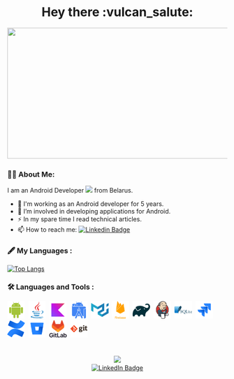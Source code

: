 <div align="center">
  <h1>Hey there :vulcan_salute:</h1>
  <img src="https://media.giphy.com/media/qoHf1p7uXvna0/giphy.gif" width="600" height="300"/>
</div>

### :man_technologist: About Me:
I am an Android Developer <img src="https://media.giphy.com/media/WUlplcMpOCEmTGBtBW/giphy.gif" width="30"> from Belarus.
- :telescope: I'm working as an Android developer for 5 years.
- :seedling: I’m involved in developing applications for Android.
- :zap: In my spare time I read technical articles.
- :mailbox: How to reach me: [![Linkedin Badge](https://img.shields.io/badge/-PIXXXA-blue?style=flat&logo=Linkedin&logoColor=white)](https://www.linkedin.com/in/aliaksandr-ushakou/)


### :fountain_pen: My Languages :
[![Top Langs](https://github-readme-stats.vercel.app/api/top-langs/?username=PIXXXA)](https://github.com/anuraghazra/github-readme-stats)


### :hammer_and_wrench: Languages and Tools :
<div>
  <img src="https://github.com/devicons/devicon/blob/master/icons/android/android-plain.svg" title="Android" alt="Android" width="40" height="40"/>&nbsp;
  <img src="https://github.com/devicons/devicon/blob/master/icons/java/java-original.svg" title="Java" alt="Java" width="40" height="40"/>&nbsp;
  <img src="https://github.com/devicons/devicon/blob/master/icons/kotlin/kotlin-original.svg" title="kotlin" alt="kotlin" width="40" height="40"/>&nbsp;
  <img src="https://github.com/devicons/devicon/blob/master/icons/androidstudio/androidstudio-plain.svg" title="Android Studio" alt="Android Studio" width="40" height="40"/>&nbsp;
  <img src="https://github.com/devicons/devicon/blob/master/icons/materialui/materialui-original.svg" title="materialui" alt="materialui" width="40" height="40"/>&nbsp;
  <img src="https://github.com/devicons/devicon/blob/master/icons/firebase/firebase-plain-wordmark.svg" title="Firebase" alt="Firebase" width="40" height="40"/>&nbsp;
  <img src="https://github.com/devicons/devicon/blob/master/icons/gradle/gradle-original.svg" title="Gradle" alt="Gradle" width="40" height="40"/>&nbsp;
  <img src="https://github.com/devicons/devicon/blob/master/icons/jenkins/jenkins-original.svg" title="jenkins" alt="jenkins" width="40" height="40"/>&nbsp;
  <img src="https://github.com/devicons/devicon/blob/master/icons/sqlite/sqlite-original-wordmark.svg" title="sqlite" alt="sqlite" width="40" height="40"/>&nbsp;
  <img src="https://github.com/devicons/devicon/blob/master/icons/jira/jira-original.svg" title="jira" alt="jira" width="40" height="40"/>&nbsp;
  <img src="https://github.com/devicons/devicon/blob/master/icons/confluence/confluence-original.svg" title="Confluence" alt="Confluence" width="40" height="40"/>&nbsp;
  <img src="https://github.com/devicons/devicon/blob/master/icons/bitbucket/bitbucket-original.svg" title="BitBucket" alt="BitBucket" width="40" height="40"/>&nbsp;
  <img src="https://github.com/devicons/devicon/blob/master/icons/gitlab/gitlab-original-wordmark.svg" title="Gitlab" alt="Gitlab" width="40" height="40"/>&nbsp;
  <img src="https://github.com/devicons/devicon/blob/master/icons/git/git-original-wordmark.svg" title="Git" **alt="Git" width="40" height="40"/>
  <h1></h1>
</div>


<div align="center">
  <img src="https://media2.giphy.com/media/v1.Y2lkPTc5MGI3NjExamJ0cjhjZGIwY2M4anVzZXB3cTZpZzcxcTNtd3YxbzhkdWtza3hvZSZlcD12MV9pbnRlcm5hbF9naWZfYnlfaWQmY3Q9Zw/FPbnShq1h1IS5FQyPD/giphy.gif" width="200"/>
</div>
<div align="center">
  <a href="https://www.linkedin.com/in/aliaksandr-ushakou/">
      <img src="https://img.shields.io/badge/LinkedIn-blue?style=for-the-badge&logo=linkedin&logoColor=white" alt="LinkedIn Badge"/>
  </a>
</div>
<div align="center">
  <img src="https://komarev.com/ghpvc/?username=PIXXXA&style=flat-square&color=blue" alt=""/>
</div>
